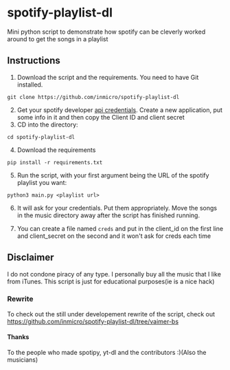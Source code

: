 # spotify-playlist-dl
Mini python script to demonstrate how spotify can be cleverly worked around to get the songs in a playlist

## Instructions
1. Download the script and the requirements. You need to have Git installed.
```
git clone https://github.com/inmicro/spotify-playlist-dl
```
2. Get your spotify developer [api credentials](https://developer.spotify.com/dashboard/). Create a new application, put some info in it and then copy the Client ID and client secret
3. CD into the directory:
```
cd spotify-playlist-dl
```
4. Download the requirements
```
pip install -r requirements.txt
```
5. Run the script, with your first argument being the URL of the spotify playlist you want:
```
python3 main.py <playlist url>
```
6. It will ask for your credentials. Put them appropriately. Move the songs in the music directory away after the script has finished running.

7. You can create a file named ``creds`` and put in the client_id on the first line and client_secret on the second and it won't ask for creds each time


## Disclaimer
I do not condone piracy of any type. I personally buy all the music that I like from iTunes. This script is just for educational purposes(ie is a nice hack)

### Rewrite
To check out the still under developement rewrite of the script, check out https://github.com/inmicro/spotify-playlist-dl/tree/vaimer-bs

#### Thanks
To the people who made spotipy, yt-dl and the contributors :)(Also the musicians)



